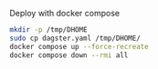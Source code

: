 Deploy with docker compose
```bash
mkdir -p /tmp/DHOME
sudo cp dagster.yaml /tmp/DHOME/
docker compose up --force-recreate
docker compose down --rmi all
```
